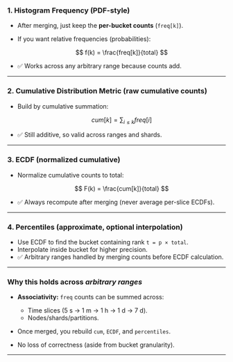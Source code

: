 ### 1. Histogram Frequency (PDF-style)

* After merging, just keep the **per-bucket counts** (`freq[k]`).
* If you want relative frequencies (probabilities):

  $$
  f(k) = \frac{freq[k]}{total}
  $$
* ✅ Works across any arbitrary range because counts add.

---

### 2. Cumulative Distribution Metric (raw cumulative counts)

* Build by cumulative summation:

  $$
  cum[k] = \sum_{i \le k} freq[i]
  $$
* ✅ Still additive, so valid across ranges and shards.

---

### 3. ECDF (normalized cumulative)

* Normalize cumulative counts to total:

  $$
  F(k) = \frac{cum[k]}{total}
  $$
* ✅ Always recompute after merging (never average per-slice ECDFs).

---

### 4. Percentiles (approximate, optional interpolation)

* Use ECDF to find the bucket containing rank `t = p × total`.
* Interpolate inside bucket for higher precision.
* ✅ Arbitrary ranges handled by merging counts before ECDF calculation.

---

### Why this holds across *arbitrary ranges*

* **Associativity:** `freq` counts can be summed across:

    * Time slices (5 s → 1 m → 1 h → 1 d → 7 d).
    * Nodes/shards/partitions.
* Once merged, you rebuild `cum`, `ECDF`, and `percentiles`.
* No loss of correctness (aside from bucket granularity).

---
